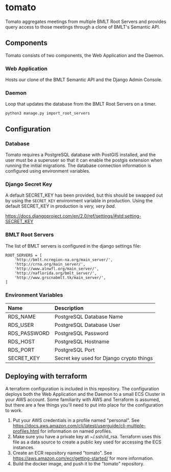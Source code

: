 # tomato

Tomato aggregates meetings from multiple BMLT Root Servers and provides query access to those meetings through a clone of BMLT's Semantic API.

## Components
Tomato consists of two components, the Web Application and the Daemon.

### Web Application
Hosts our clone of the BMLT Semantic API and the Django Admin Console.

### Daemon
Loop that updates the database from the BMLT Root Servers on a timer.

`python3 manage.py import_root_servers`

## Configuration

### Database
Tomato requires a PostgreSQL database with PostGIS installed, and the user must be a superuser so that it can enable the postgis extension when running the initial migrations. The database connection information is configured using environment variables.

### Django Secret Key
A default SECRET_KEY has been provided, but this should be swapped out by using the `SECRET_KEY` environment variable in production. Using the default SECRET_KEY in production is _very, very bad_.

https://docs.djangoproject.com/en/2.0/ref/settings/#std:setting-SECRET_KEY

### BMLT Root Servers
The list of BMLT servers is configured in the django settings file:
```
ROOT_SERVERS = [
    'http://bmlt.ncregion-na.org/main_server/',
    'http://crna.org/main_server/',
    'http://www.alnwfl.org/main_server/',
    'http://naflorida.org/bmlt_server/',
    'http://www.grscnabmlt.tk/main_server/',
]
```

###  Environment Variables

| Name | Description |
| :--- | :---------- |
| RDS_NAME | PostgreSQL Database Name |
| RDS_USER | PostgreSQL Database User |
| RDS_PASSWORD | PostgreSQL Password |
| RDS_HOST | PostgreSQL Hostname |
| RDS_PORT | PostgreSQL Port |
| SECRET_KEY | Secret key used for Django crypto things |

## Deploying with terraform
A terraform configuration is included in this repository. The configuration deploys both the Web Application and the Daemon to a small ECS Cluster in your AWS account. Some familiarity with AWS and Terraform is assumed, but there are a few things you'll need to put into place for the configuration to work.

1. Put your AWS credentials in a profile named "personal". See https://docs.aws.amazon.com/cli/latest/userguide/cli-multiple-profiles.html for information on named profiles.
2. Make sure you have a private key at ~/.ssh/id_rsa. Terraform uses this file as a data source to create a public key used for accessing the ECS instances.
3. Create an ECR repository named "tomato". See https://aws.amazon.com/ecr/getting-started/ for more information.
4. Build the docker image, and push it to the "tomato" repository.
